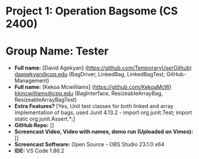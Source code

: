# Project 1: Operation Bagsome (CS 2400)
# Group Name: Tester
- **Full name:** [David Agekyan] (https://github.com/TemporaryUserGithub) daagekyan@cpp.edu (BagDriver, LinkedBag, LinkedBagTest, GitHub-Management)
- **Full name:** [Kekoa Mcwilliams] (https://github.com/KekoaMcW) kkmcwilliams@cpp.edu (BagInterface, ResizeableArrayBag, ResizeableArrayBagTest)
- **Extra Features?** [Yes, Unit test classes for both linked and array implementation of bags, used Junit 4.13.2 - import org.junit.Test; import static org.junit.Assert.*;] 
- **GitHub Repo:** [] 
- **Screencast Video, Video with names, demo run (Uploaded on Vimeo):** [] 
- **Screencast Software:** Open Source - OBS Studio 23.1.0 x64
- **IDE:** VS Code 1.86.2
